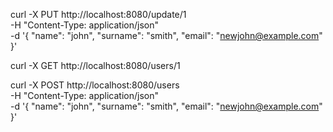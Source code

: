 curl -X PUT http://localhost:8080/update/1 \
  -H "Content-Type: application/json" \
  -d '{
    "name": "john",
    "surname": "smith",
    "email": "newjohn@example.com"
}'

curl -X GET http://localhost:8080/users/1


curl -X POST http://localhost:8080/users \
  -H "Content-Type: application/json" \
  -d '{
    "name": "john",
    "surname": "smith",
    "email": "newjohn@example.com"
}'